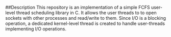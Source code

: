 ##Description
This repository is an implementation of a simple FCFS user-level thread scheduling
library in C. It allows the user threads to to open sockets with other processes and
read/write to them. Since I/O is a blocking operation, a dedicated kernel-level thread
is created to handle user-threads implementing I/O operations.